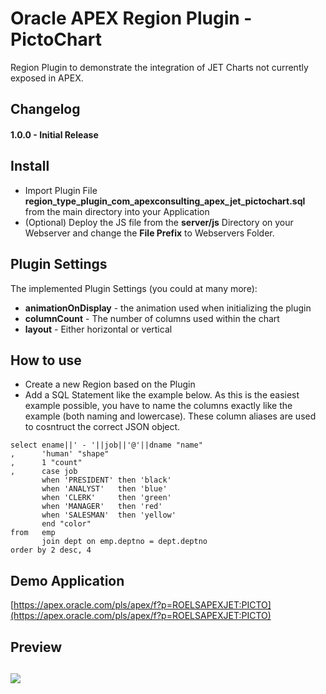 # Oracle APEX Region Plugin - PictoChart
Region Plugin to demonstrate the integration of JET Charts not currently exposed in APEX.


## Changelog

#### 1.0.0 - Initial Release


## Install

- Import Plugin File **region_type_plugin_com_apexconsulting_apex_jet_pictochart.sql** from the main directory into your Application
- (Optional) Deploy the JS file from the **server/js** Directory on your Webserver and change the **File Prefix** to Webservers Folder.


## Plugin Settings

The implemented Plugin Settings (you could at many more):
- **animationOnDisplay** - the animation used when initializing the plugin
- **columnCount** - The number of columns used within the chart
- **layout** - Either horizontal or vertical

## How to use
- Create a new Region based on the Plugin
- Add a SQL Statement like the example below. As this is the easiest example possible, you have to name the columns exactly like the example (both naming and lowercase). These column aliases are used to cosntruct the correct JSON object.
```
select ename||' - '||job||'@'||dname "name"
,      'human' "shape"
,      1 "count"
,      case job
       when 'PRESIDENT' then 'black'
       when 'ANALYST'   then 'blue'
       when 'CLERK'     then 'green'
       when 'MANAGER'   then 'red'
       when 'SALESMAN'  then 'yellow'
       end "color"
from   emp
       join dept on emp.deptno = dept.deptno
order by 2 desc, 4
```

## Demo Application
[https://apex.oracle.com/pls/apex/f?p=ROELSAPEXJET:PICTO](https://apex.oracle.com/pls/apex/f?p=ROELSAPEXJET:PICTO)


## Preview
## ![](https://github.com/APEXGru/JET-PictoChart/preview.png)
